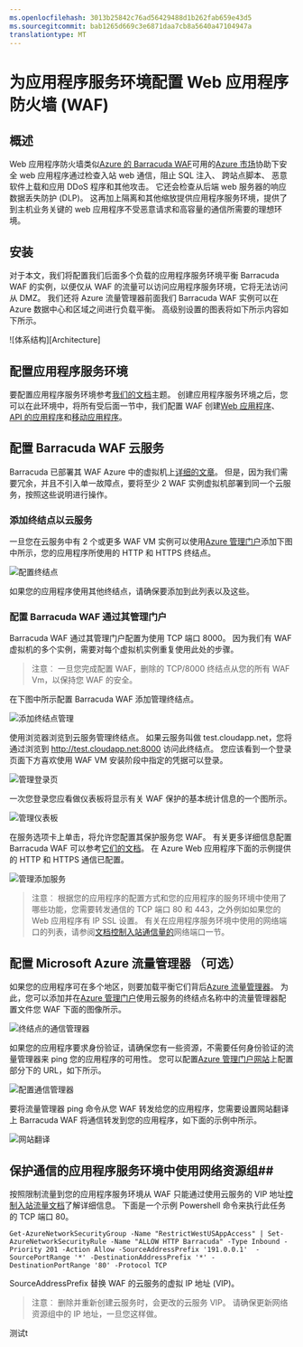 ```yaml
---
ms.openlocfilehash: 3013b25842c76ad56429488d1b262fab659e43d5
ms.sourcegitcommit: bab1265d669c3e6871daa7cb8a5640a47104947a
translationtype: MT
---
```

<properties 
    pageTitle="为应用程序服务环境配置 Web 应用程序防火墙 (WAF)" 
    description="了解如何配置 web 应用程序防火墙前面您应用程序的服务环境。" 
    services="app-service\web" 
    documentationCenter="" 
    authors="naziml" 
    manager="wpickett" 
    editor=""/>

<tags 
    ms.service="app-service-web" 
    ms.workload="web" 
    ms.tgt_pltfrm="na" 
    ms.devlang="na" 
    ms.topic="article" 
    ms.date="07/02/2015" 
    ms.author="naziml"/>    

# 为应用程序服务环境配置 Web 应用程序防火墙 (WAF)

## 概述 ##
Web 应用程序防火墙类似[Azure 的 Barracuda WAF](https://www.barracuda.com/programs/azure)可用的[Azure 市场](http://azure.microsoft.com/marketplace/partners/barracudanetworks/waf-byol/)协助下安全 web 应用程序通过检查入站 web 通信，阻止 SQL 注入、 跨站点脚本、 恶意软件上载和应用 DDoS 程序和其他攻击。 它还会检查从后端 web 服务器的响应数据丢失防护 (DLP)。 这再加上隔离和其他缩放提供应用程序服务环境，提供了到主机业务关键的 web 应用程序不受恶意请求和高容量的通信所需要的理想环境。

## 安装 ##
对于本文，我们将配置我们后面多个负载的应用程序服务环境平衡 Barracuda WAF 的实例，以便仅从 WAF 的流量可以访问应用程序服务环境，它将无法访问从 DMZ。 我们还将 Azure 流量管理器前面我们 Barracuda WAF 实例可以在 Azure 数据中心和区域之间进行负载平衡。 高级别设置的图表将如下所示内容如下所示。

![体系结构][Architecture] 

## 配置应用程序服务环境 ##
要配置应用程序服务环境参考[我们的文档](app-service-web-how-to-create-an-app-service-environment.md)主题。 创建应用程序服务环境之后，您可以在此环境中，将所有受后面一节中，我们配置 WAF 创建[Web 应用程序](app-service-web-overview.md)、 [API 的应用程序](app-service-api-apps-why-best-platform.md)和[移动应用程序](app-service-mobile-value-prop-preview.md)。

## 配置 Barracuda WAF 云服务 ##
Barracuda 已部署其 WAF Azure 中的虚拟机上[详细的文章](https://techlib.barracuda.com/WAF/AzureDeploy)。 但是，因为我们需要冗余，并且不引入单一故障点，要将至少 2 WAF 实例虚拟机部署到同一个云服务，按照这些说明进行操作。

### 添加终结点以云服务 ###
一旦您在云服务中有 2 个或更多 WAF VM 实例可以使用[Azure 管理门户](https://portal.azure.com)添加下图中所示，您的应用程序所使用的 HTTP 和 HTTPS 终结点。

![配置终结点][ConfigureEndpoint]

如果您的应用程序使用其他终结点，请确保要添加到此列表以及这些。 

### 配置 Barracuda WAF 通过其管理门户 ###
Barracuda WAF 通过其管理门户配置为使用 TCP 端口 8000。 因为我们有 WAF 虚拟机的多个实例，需要对每个虚拟机实例重复使用此处的步骤。 


> 注意︰ 一旦您完成配置 WAF，删除的 TCP/8000 终结点从您的所有 WAF Vm，以保持您 WAF 的安全。

在下图中所示配置 Barracuda WAF 添加管理终结点。

![添加终结点管理][AddManagementEndpoint]
 
使用浏览器浏览到云服务管理终结点。 如果云服务叫做 test.cloudapp.net，您将通过浏览到 http://test.cloudapp.net:8000 访问此终结点。 您应该看到一个登录页面下方喜欢使用 WAF VM 安装阶段中指定的凭据可以登录。

![管理登录页][ManagementLoginPage]

一次您登录您应看做仪表板将显示有关 WAF 保护的基本统计信息的一个图所示。

![管理仪表板][ManagementDashboard]

在服务选项卡上单击，将允许您配置其保护服务您 WAF。 有关更多详细信息配置 Barracuda WAF 可以参考[它们的文档](https://techlib.barracuda.com/waf/getstarted1)。 在 Azure Web 应用程序下面的示例提供的 HTTP 和 HTTPS 通信已配置。

![管理添加服务][ManagementAddServices]

> 注意︰ 根据您的应用程序的配置方式和您的应用程序的服务环境中使用了哪些功能，您需要转发通信的 TCP 端口 80 和 443，之外例如如果您的 Web 应用程序有 IP SSL 设置。 有关在应用程序服务环境中使用的网络端口的列表，请参阅[文档控制入站通信量的](app-service-app-service-environment-control-inbound-traffic.md)网络端口一节。

## 配置 Microsoft Azure 流量管理器 （可选） ##
如果您的应用程序可在多个地区，则要加载平衡它们背后[Azure 流量管理器](traffic-manager.md)。 为此，您可以添加并在[Azure 管理门户](https://manage.azure.com)使用云服务的终结点名称中的流量管理器配置文件您 WAF 下面的图像所示。 

![终结点的通信管理器][TrafficManagerEndpoint]

如果您的应用程序要求身份验证，请确保您有一些资源，不需要任何身份验证的流量管理器来 ping 您的应用程序的可用性。 您可以配置[Azure 管理门户网站](https://manage.azure.com)上配置部分下的 URL，如下所示。

![配置通信管理器][ConfigureTrafficManager]

要将流量管理器 ping 命令从您 WAF 转发给您的应用程序，您需要设置网站翻译上 Barracuda WAF 将通信转发到您的应用程序，如下面的示例中所示。

![网站翻译][WebsiteTranslations]

## 保护通信的应用程序服务环境中使用网络资源组##
按照限制流量到您的应用程序服务环境从 WAF 只能通过使用云服务的 VIP 地址[控制入站流量文档](app-service-app-service-environment-control-inbound-traffic.md)了解详细信息。 下面是一个示例 Powershell 命令来执行此任务的 TCP 端口 80。


    Get-AzureNetworkSecurityGroup -Name "RestrictWestUSAppAccess" | Set-AzureNetworkSecurityRule -Name "ALLOW HTTP Barracuda" -Type Inbound -Priority 201 -Action Allow -SourceAddressPrefix '191.0.0.1'  -SourcePortRange '*' -DestinationAddressPrefix '*' -DestinationPortRange '80' -Protocol TCP

SourceAddressPrefix 替换 WAF 的云服务的虚拟 IP 地址 (VIP)。

> 注意︰ 删除并重新创建云服务时，会更改的云服务 VIP。 请确保更新网络资源组中的 IP 地址，一旦您这样做。 
 
<!-- IMAGES -->
[体系结构]: ./media/app-service-app-service-environment-web-application-firewall/Architecture.png
[ConfigureEndpoint]: ./media/app-service-app-service-environment-web-application-firewall/ConfigureEndpoint.png
[AddManagementEndpoint]: ./media/app-service-app-service-environment-web-application-firewall/AddManagementEndpoint.png
[ManagementAddServices]: ./media/app-service-app-service-environment-web-application-firewall/ManagementAddServices.png
[ManagementDashboard]: ./media/app-service-app-service-environment-web-application-firewall/ManagementDashboard.png
[ManagementLoginPage]: ./media/app-service-app-service-environment-web-application-firewall/ManagementLoginPage.png
[TrafficManagerEndpoint]: ./media/app-service-app-service-environment-web-application-firewall/TrafficManagerEndpoint.png
[ConfigureTrafficManager]: ./media/app-service-app-service-environment-web-application-firewall/ConfigureTrafficManager.png
[WebsiteTranslations]: ./media/app-service-app-service-environment-web-application-firewall/WebsiteTranslations.png
测试t
